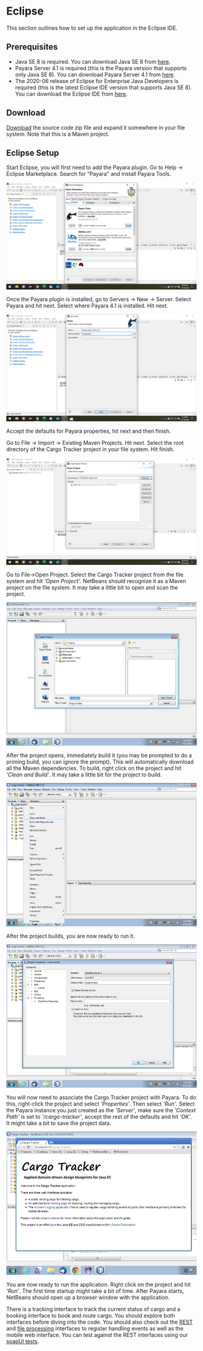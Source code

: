 # Eclipse

This section outlines how to set up the application in the Eclipse IDE.

## Prerequisites

* Java SE 8 is required. You can download Java SE 8 from [here](https://www.azul.com/downloads/zulu-community/?version=java-8-lts).
* Payara Server 4.1 is required (this is the Payara version that supports only Java SE 8). You can download Payara Server 4.1 from [here](https://repo1.maven.org/maven2/fish/payara/distributions/payara/4.1.2.181/payara-4.1.2.181.zip).
* The 2020-06 release of Eclipse for Enterprise Java Developers is required (this is the latest Eclipse IDE version that supports Java SE 8). You can download the Eclipse IDE from [here](https://www.eclipse.org/downloads/packages/release/2020-06/r/eclipse-ide-enterprise-java-developers).

## Download

[Download](https://github.com/eclipse-ee4j/cargotracker/archive/master.zip) the source code zip file and expand it somewhere in your file system. Note that this is a Maven project.

## Eclipse Setup

Start Eclipse, you will first need to add the Payara plugin. Go to Help -> Eclipse Marketplace. Search for "Payara" and install Payara Tools.

![ ](.gitbook/assets/eclipse_step1.png)

Once the Payara plugin is installed, go to Servers -> New -> Server. Select Payara and hit next. Select where Payara 4.1 is installed. Hit next.

![ ](.gitbook/assets/eclipse_step2.png)

Accept the defaults for Payara properties, hit next and then finish.

Go to File -> Import -> Existing Maven Projects. Hit next. Select the root directory of the Cargo Tracker project in your file system. Hit finish.

![ ](.gitbook/assets/eclipse_step3.png)

Go to File-&gt;Open Project. Select the Cargo Tracker project from the file system and hit _'Open Project'_. NetBeans should recognize it as a Maven project on the file system. It may take a little bit to open and scan the project.

![ ](.gitbook/assets/nb_step4.png)

After the project opens, immediately build it \(you may be prompted to do a priming build, you can ignore the prompt\). This will automatically download all the Maven dependencies. To build, right click on the project and hit _'Clean and Build'_. It may take a little bit for the project to build.

![ ](.gitbook/assets/nb_step5.png)

After the project builds, you are now ready to run it.

![ ](.gitbook/assets/nb_step6.png)

You will now need to associate the Cargo Tracker project with Payara. To do this, right-click the project and select _'Properties'_. Then select _'Run'_. Select the Payara instance you just created as the _'Server'_, make sure the _'Context Path'_ is set to _'/cargo-tracker'_, accept the rest of the defaults and hit _'OK'_. It might take a bit to save the project data.

![ ](.gitbook/assets/nb_step7.png)

You are now ready to run the application. Right click on the project and hit _'Run'_. The first time startup might take a bit of time. After Payara starts, NetBeans should open up a browser window with the application.

There is a tracking interface to track the current status of cargo and a booking interface to book and route cargo. You should explore both interfaces before diving into the code. You should also check out the [REST](https://github.com/m-reza-rahman/cargo-tracker/blob/master/src/main/java/net/java/cargotracker/interfaces/handling/rest/HandlingReportService.java) and [file processing](https://github.com/m-reza-rahman/cargo-tracker/blob/master/src/main/java/net/java/cargotracker/interfaces/handling/file/UploadDirectoryScanner.java) interfaces to register handling events as well as the mobile web interface. You can test against the REST interfaces using our [soapUI tests](https://github.com/m-reza-rahman/cargo-tracker/tree/master/src/test/soapui).

